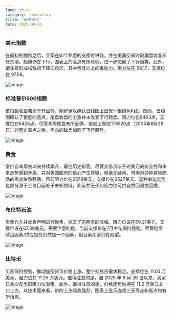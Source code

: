 ```yaml
---
lang: zh-cn
category: commentary
title: "日终评论"
date: 2025-09-03
---
```


### 美元指数

在最初的抛售之后，买家在如今熟悉的支撑位进场，并在美国交易时段尾盘收复部分失地。趋势仍在下行，图表上的高点有所降低，进一步加剧了下行趋势。此外，请注意形成松散的下降三角形，其中包含向上的推动力。阻力位在 98.17，支撑位在 97.56。

![Image](https://markleighedu.github.io/img/Sep-2025/03-Sep-2025/usdindex.jpg)

### 标准普尔500指数

该指数收盘略高于开盘价，刚好足以确认日线图上出现一根绿色K线。然而，日线图确认了更低的高点，尾盘收盘的上涨并未改变下行趋势。阻力位在6463点，支撑位在6424点。尽管本周尾盘有所反弹，但继上周创下6520点（2005年8月28日）的历史高点之后，需求的缺乏加剧了下行趋势。

![Image](https://markleighedu.github.io/img/Sep-2025/03-Sep-2025/sp500.jpg)

### 黄金

金价自本周初以来持续飙升，屡创历史新高。尽管交易员似乎对美元的安全性和未来走势感到矛盾，并对美国股市的信心产生怀疑，但毫无疑问，市场对这种避险商品的需求依然强劲。目前阻力位在3578美元，支撑位在3527美元。这种单边走势也部分源于金价目前处于未知领域，此前并无任何阻力位可供自然回调或回撤。

![Image](https://markleighedu.github.io/img/Sep-2025/03-Sep-2025/gold.jpg)

### 布伦特石油

卖家介入并发表声明进行抛售，抹去了前两天的涨幅。阻力位设在69.21美元，支撑位设在67.39美元。需要注意的是，当前支撑位在7月中旬保持强劲。尽管地缘政治因素/供应担忧仍然是一个因素，但目前买家仍在观望。

![Image](https://markleighedu.github.io/img/Sep-2025/03-Sep-2025/brentoil.jpg)

### 比特币

买家保持控制，推动加密货币价格上涨，整个交易日需求稳定。支撑位在 11.05 万美元，阻力位在 11.25 万美元。值得注意的是，自 2025 年 8 月 26 日以来，买家已多次在当前阻力位受阻。此外，值得注意的是，价格走势维持在 11.2 万美元关口上方。从技术面来看，新的上涨趋势强劲，图表上显示连续三天高点和低点均有所抬高。

![Image](https://markleighedu.github.io/img/Sep-2025/03-Sep-2025/bitcoin.jpg)

